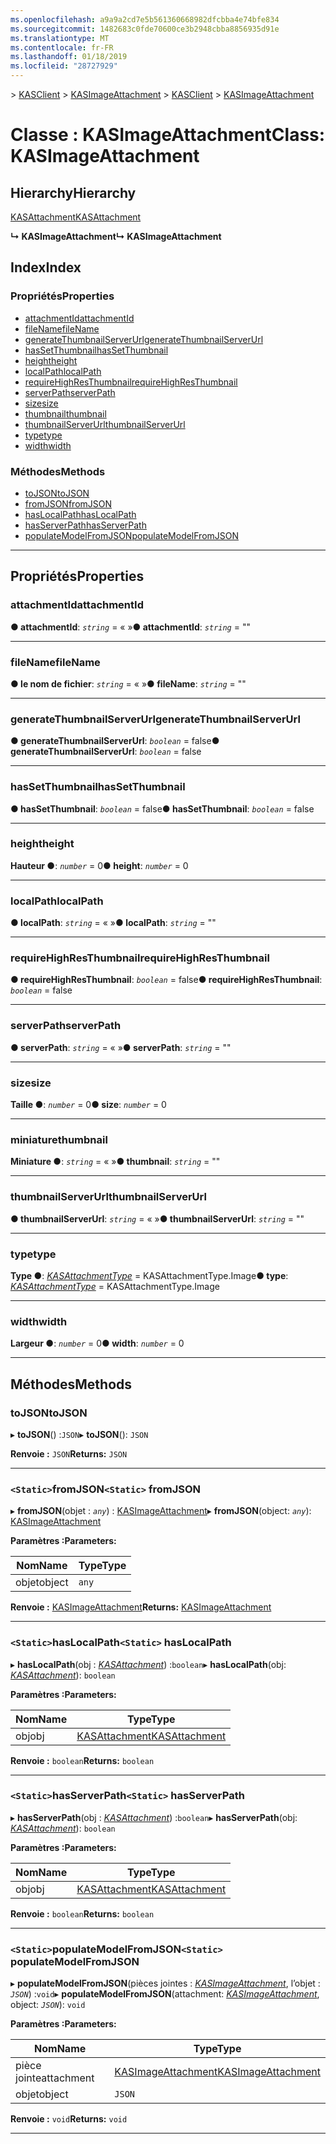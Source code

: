 ```yaml
---
ms.openlocfilehash: a9a9a2cd7e5b561360668982dfcbba4e74bfe834
ms.sourcegitcommit: 1482683c0fde70600ce3b2948cbba8856935d91e
ms.translationtype: MT
ms.contentlocale: fr-FR
ms.lasthandoff: 01/18/2019
ms.locfileid: "28727929"
---
```

<span data-ttu-id="d1f8e-101">[](../README.md) > [KASClient](../modules/kasclient.md) > [KASImageAttachment](../classes/kasclient.kasimageattachment.md)</span><span class="sxs-lookup"><span data-stu-id="d1f8e-101">[](../README.md) > [KASClient](../modules/kasclient.md) > [KASImageAttachment](../classes/kasclient.kasimageattachment.md)</span></span>

# <a name="class-kasimageattachment"></a><span data-ttu-id="d1f8e-102">Classe : KASImageAttachment</span><span class="sxs-lookup"><span data-stu-id="d1f8e-102">Class: KASImageAttachment</span></span>

## <a name="hierarchy"></a><span data-ttu-id="d1f8e-103">Hierarchy</span><span class="sxs-lookup"><span data-stu-id="d1f8e-103">Hierarchy</span></span>

 [<span data-ttu-id="d1f8e-104">KASAttachment</span><span class="sxs-lookup"><span data-stu-id="d1f8e-104">KASAttachment</span></span>](kasclient.kasattachment.md)

<span data-ttu-id="d1f8e-105">**↳ KASImageAttachment**</span><span class="sxs-lookup"><span data-stu-id="d1f8e-105">**↳ KASImageAttachment**</span></span>

## <a name="index"></a><span data-ttu-id="d1f8e-106">Index</span><span class="sxs-lookup"><span data-stu-id="d1f8e-106">Index</span></span>

### <a name="properties"></a><span data-ttu-id="d1f8e-107">Propriétés</span><span class="sxs-lookup"><span data-stu-id="d1f8e-107">Properties</span></span>

* [<span data-ttu-id="d1f8e-108">attachmentId</span><span class="sxs-lookup"><span data-stu-id="d1f8e-108">attachmentId</span></span>](kasclient.kasimageattachment.md#attachmentid)
* [<span data-ttu-id="d1f8e-109">fileName</span><span class="sxs-lookup"><span data-stu-id="d1f8e-109">fileName</span></span>](kasclient.kasimageattachment.md#filename)
* [<span data-ttu-id="d1f8e-110">generateThumbnailServerUrl</span><span class="sxs-lookup"><span data-stu-id="d1f8e-110">generateThumbnailServerUrl</span></span>](kasclient.kasimageattachment.md#generatethumbnailserverurl)
* [<span data-ttu-id="d1f8e-111">hasSetThumbnail</span><span class="sxs-lookup"><span data-stu-id="d1f8e-111">hasSetThumbnail</span></span>](kasclient.kasimageattachment.md#hassetthumbnail)
* [<span data-ttu-id="d1f8e-112">height</span><span class="sxs-lookup"><span data-stu-id="d1f8e-112">height</span></span>](kasclient.kasimageattachment.md#height)
* [<span data-ttu-id="d1f8e-113">localPath</span><span class="sxs-lookup"><span data-stu-id="d1f8e-113">localPath</span></span>](kasclient.kasimageattachment.md#localpath)
* [<span data-ttu-id="d1f8e-114">requireHighResThumbnail</span><span class="sxs-lookup"><span data-stu-id="d1f8e-114">requireHighResThumbnail</span></span>](kasclient.kasimageattachment.md#requirehighresthumbnail)
* [<span data-ttu-id="d1f8e-115">serverPath</span><span class="sxs-lookup"><span data-stu-id="d1f8e-115">serverPath</span></span>](kasclient.kasimageattachment.md#serverpath)
* [<span data-ttu-id="d1f8e-116">size</span><span class="sxs-lookup"><span data-stu-id="d1f8e-116">size</span></span>](kasclient.kasimageattachment.md#size)
* [<span data-ttu-id="d1f8e-117">thumbnail</span><span class="sxs-lookup"><span data-stu-id="d1f8e-117">thumbnail</span></span>](kasclient.kasimageattachment.md#thumbnail)
* [<span data-ttu-id="d1f8e-118">thumbnailServerUrl</span><span class="sxs-lookup"><span data-stu-id="d1f8e-118">thumbnailServerUrl</span></span>](kasclient.kasimageattachment.md#thumbnailserverurl)
* [<span data-ttu-id="d1f8e-119">type</span><span class="sxs-lookup"><span data-stu-id="d1f8e-119">type</span></span>](kasclient.kasimageattachment.md#type)
* [<span data-ttu-id="d1f8e-120">width</span><span class="sxs-lookup"><span data-stu-id="d1f8e-120">width</span></span>](kasclient.kasimageattachment.md#width)
### <a name="methods"></a><span data-ttu-id="d1f8e-121">Méthodes</span><span class="sxs-lookup"><span data-stu-id="d1f8e-121">Methods</span></span>

* [<span data-ttu-id="d1f8e-122">toJSON</span><span class="sxs-lookup"><span data-stu-id="d1f8e-122">toJSON</span></span>](kasclient.kasimageattachment.md#tojson)
* [<span data-ttu-id="d1f8e-123">fromJSON</span><span class="sxs-lookup"><span data-stu-id="d1f8e-123">fromJSON</span></span>](kasclient.kasimageattachment.md#fromjson)
* [<span data-ttu-id="d1f8e-124">hasLocalPath</span><span class="sxs-lookup"><span data-stu-id="d1f8e-124">hasLocalPath</span></span>](kasclient.kasimageattachment.md#haslocalpath)
* [<span data-ttu-id="d1f8e-125">hasServerPath</span><span class="sxs-lookup"><span data-stu-id="d1f8e-125">hasServerPath</span></span>](kasclient.kasimageattachment.md#hasserverpath)
* [<span data-ttu-id="d1f8e-126">populateModelFromJSON</span><span class="sxs-lookup"><span data-stu-id="d1f8e-126">populateModelFromJSON</span></span>](kasclient.kasimageattachment.md#populatemodelfromjson)

---

## <a name="properties"></a><span data-ttu-id="d1f8e-127">Propriétés</span><span class="sxs-lookup"><span data-stu-id="d1f8e-127">Properties</span></span>

<a id="attachmentid"></a>

###  <a name="attachmentid"></a><span data-ttu-id="d1f8e-128">attachmentId</span><span class="sxs-lookup"><span data-stu-id="d1f8e-128">attachmentId</span></span>

<span data-ttu-id="d1f8e-129">**● attachmentId**: *`string`* = « »</span><span class="sxs-lookup"><span data-stu-id="d1f8e-129">**● attachmentId**: *`string`* = ""</span></span>

___

<a id="filename"></a>

###  <a name="filename"></a><span data-ttu-id="d1f8e-130">fileName</span><span class="sxs-lookup"><span data-stu-id="d1f8e-130">fileName</span></span>

<span data-ttu-id="d1f8e-131">**● le nom de fichier**: *`string`* = « »</span><span class="sxs-lookup"><span data-stu-id="d1f8e-131">**● fileName**: *`string`* = ""</span></span>

___

<a id="generatethumbnailserverurl"></a>

###  <a name="generatethumbnailserverurl"></a><span data-ttu-id="d1f8e-132">generateThumbnailServerUrl</span><span class="sxs-lookup"><span data-stu-id="d1f8e-132">generateThumbnailServerUrl</span></span>

<span data-ttu-id="d1f8e-133">**● generateThumbnailServerUrl**: *`boolean`* = false</span><span class="sxs-lookup"><span data-stu-id="d1f8e-133">**● generateThumbnailServerUrl**: *`boolean`* = false</span></span>

___

<a id="hassetthumbnail"></a>

###  <a name="hassetthumbnail"></a><span data-ttu-id="d1f8e-134">hasSetThumbnail</span><span class="sxs-lookup"><span data-stu-id="d1f8e-134">hasSetThumbnail</span></span>

<span data-ttu-id="d1f8e-135">**● hasSetThumbnail**: *`boolean`* = false</span><span class="sxs-lookup"><span data-stu-id="d1f8e-135">**● hasSetThumbnail**: *`boolean`* = false</span></span>

___

<a id="height"></a>

###  <a name="height"></a><span data-ttu-id="d1f8e-136">height</span><span class="sxs-lookup"><span data-stu-id="d1f8e-136">height</span></span>

<span data-ttu-id="d1f8e-137">**Hauteur ●**: *`number`* = 0</span><span class="sxs-lookup"><span data-stu-id="d1f8e-137">**● height**: *`number`* = 0</span></span>

___

<a id="localpath"></a>

###  <a name="localpath"></a><span data-ttu-id="d1f8e-138">localPath</span><span class="sxs-lookup"><span data-stu-id="d1f8e-138">localPath</span></span>

<span data-ttu-id="d1f8e-139">**● localPath**: *`string`* = « »</span><span class="sxs-lookup"><span data-stu-id="d1f8e-139">**● localPath**: *`string`* = ""</span></span>

___

<a id="requirehighresthumbnail"></a>

###  <a name="requirehighresthumbnail"></a><span data-ttu-id="d1f8e-140">requireHighResThumbnail</span><span class="sxs-lookup"><span data-stu-id="d1f8e-140">requireHighResThumbnail</span></span>

<span data-ttu-id="d1f8e-141">**● requireHighResThumbnail**: *`boolean`* = false</span><span class="sxs-lookup"><span data-stu-id="d1f8e-141">**● requireHighResThumbnail**: *`boolean`* = false</span></span>

___

<a id="serverpath"></a>

###  <a name="serverpath"></a><span data-ttu-id="d1f8e-142">serverPath</span><span class="sxs-lookup"><span data-stu-id="d1f8e-142">serverPath</span></span>

<span data-ttu-id="d1f8e-143">**● serverPath**: *`string`* = « »</span><span class="sxs-lookup"><span data-stu-id="d1f8e-143">**● serverPath**: *`string`* = ""</span></span>

___

<a id="size"></a>

###  <a name="size"></a><span data-ttu-id="d1f8e-144">size</span><span class="sxs-lookup"><span data-stu-id="d1f8e-144">size</span></span>

<span data-ttu-id="d1f8e-145">**Taille ●**: *`number`* = 0</span><span class="sxs-lookup"><span data-stu-id="d1f8e-145">**● size**: *`number`* = 0</span></span>

___

<a id="thumbnail"></a>

###  <a name="thumbnail"></a><span data-ttu-id="d1f8e-146">miniature</span><span class="sxs-lookup"><span data-stu-id="d1f8e-146">thumbnail</span></span>

<span data-ttu-id="d1f8e-147">**Miniature ●**: *`string`* = « »</span><span class="sxs-lookup"><span data-stu-id="d1f8e-147">**● thumbnail**: *`string`* = ""</span></span>

___

<a id="thumbnailserverurl"></a>

###  <a name="thumbnailserverurl"></a><span data-ttu-id="d1f8e-148">thumbnailServerUrl</span><span class="sxs-lookup"><span data-stu-id="d1f8e-148">thumbnailServerUrl</span></span>

<span data-ttu-id="d1f8e-149">**● thumbnailServerUrl**: *`string`* = « »</span><span class="sxs-lookup"><span data-stu-id="d1f8e-149">**● thumbnailServerUrl**: *`string`* = ""</span></span>

___

<a id="type"></a>

###  <a name="type"></a><span data-ttu-id="d1f8e-150">type</span><span class="sxs-lookup"><span data-stu-id="d1f8e-150">type</span></span>

<span data-ttu-id="d1f8e-151">**Type ●**: *[KASAttachmentType](../enums/kasclient.kasattachmenttype.md)* = KASAttachmentType.Image</span><span class="sxs-lookup"><span data-stu-id="d1f8e-151">**● type**: *[KASAttachmentType](../enums/kasclient.kasattachmenttype.md)* =  KASAttachmentType.Image</span></span>

___

<a id="width"></a>

###  <a name="width"></a><span data-ttu-id="d1f8e-152">width</span><span class="sxs-lookup"><span data-stu-id="d1f8e-152">width</span></span>

<span data-ttu-id="d1f8e-153">**Largeur ●**: *`number`* = 0</span><span class="sxs-lookup"><span data-stu-id="d1f8e-153">**● width**: *`number`* = 0</span></span>

___

## <a name="methods"></a><span data-ttu-id="d1f8e-154">Méthodes</span><span class="sxs-lookup"><span data-stu-id="d1f8e-154">Methods</span></span>

<a id="tojson"></a>

###  <a name="tojson"></a><span data-ttu-id="d1f8e-155">toJSON</span><span class="sxs-lookup"><span data-stu-id="d1f8e-155">toJSON</span></span>

<span data-ttu-id="d1f8e-156">▸ **toJSON**() :`JSON`</span><span class="sxs-lookup"><span data-stu-id="d1f8e-156">▸ **toJSON**(): `JSON`</span></span>

<span data-ttu-id="d1f8e-157">**Renvoie :** `JSON`</span><span class="sxs-lookup"><span data-stu-id="d1f8e-157">**Returns:** `JSON`</span></span>

___

<a id="fromjson"></a>

### <a name="static-fromjson"></a><span data-ttu-id="d1f8e-158">`<Static>`fromJSON</span><span class="sxs-lookup"><span data-stu-id="d1f8e-158">`<Static>` fromJSON</span></span>

<span data-ttu-id="d1f8e-159">▸ **fromJSON**(objet : *`any`*) : [KASImageAttachment](kasclient.kasimageattachment.md)</span><span class="sxs-lookup"><span data-stu-id="d1f8e-159">▸ **fromJSON**(object: *`any`*): [KASImageAttachment](kasclient.kasimageattachment.md)</span></span>

<span data-ttu-id="d1f8e-160">**Paramètres :**</span><span class="sxs-lookup"><span data-stu-id="d1f8e-160">**Parameters:**</span></span>

| <span data-ttu-id="d1f8e-161">Nom</span><span class="sxs-lookup"><span data-stu-id="d1f8e-161">Name</span></span> | <span data-ttu-id="d1f8e-162">Type</span><span class="sxs-lookup"><span data-stu-id="d1f8e-162">Type</span></span> |
| ------ | ------ |
| <span data-ttu-id="d1f8e-163">objet</span><span class="sxs-lookup"><span data-stu-id="d1f8e-163">object</span></span> | `any` |

<span data-ttu-id="d1f8e-164">**Renvoie :** [KASImageAttachment](kasclient.kasimageattachment.md)</span><span class="sxs-lookup"><span data-stu-id="d1f8e-164">**Returns:** [KASImageAttachment](kasclient.kasimageattachment.md)</span></span>

___

<a id="haslocalpath"></a>

### <a name="static-haslocalpath"></a><span data-ttu-id="d1f8e-165">`<Static>`hasLocalPath</span><span class="sxs-lookup"><span data-stu-id="d1f8e-165">`<Static>` hasLocalPath</span></span>

<span data-ttu-id="d1f8e-166">▸ **hasLocalPath**(obj : *[KASAttachment](kasclient.kasattachment.md)*) :`boolean`</span><span class="sxs-lookup"><span data-stu-id="d1f8e-166">▸ **hasLocalPath**(obj: *[KASAttachment](kasclient.kasattachment.md)*): `boolean`</span></span>

<span data-ttu-id="d1f8e-167">**Paramètres :**</span><span class="sxs-lookup"><span data-stu-id="d1f8e-167">**Parameters:**</span></span>

| <span data-ttu-id="d1f8e-168">Nom</span><span class="sxs-lookup"><span data-stu-id="d1f8e-168">Name</span></span> | <span data-ttu-id="d1f8e-169">Type</span><span class="sxs-lookup"><span data-stu-id="d1f8e-169">Type</span></span> |
| ------ | ------ |
| <span data-ttu-id="d1f8e-170">obj</span><span class="sxs-lookup"><span data-stu-id="d1f8e-170">obj</span></span> | [<span data-ttu-id="d1f8e-171">KASAttachment</span><span class="sxs-lookup"><span data-stu-id="d1f8e-171">KASAttachment</span></span>](kasclient.kasattachment.md) |

<span data-ttu-id="d1f8e-172">**Renvoie :** `boolean`</span><span class="sxs-lookup"><span data-stu-id="d1f8e-172">**Returns:** `boolean`</span></span>

___

<a id="hasserverpath"></a>

### <a name="static-hasserverpath"></a><span data-ttu-id="d1f8e-173">`<Static>`hasServerPath</span><span class="sxs-lookup"><span data-stu-id="d1f8e-173">`<Static>` hasServerPath</span></span>

<span data-ttu-id="d1f8e-174">▸ **hasServerPath**(obj : *[KASAttachment](kasclient.kasattachment.md)*) :`boolean`</span><span class="sxs-lookup"><span data-stu-id="d1f8e-174">▸ **hasServerPath**(obj: *[KASAttachment](kasclient.kasattachment.md)*): `boolean`</span></span>

<span data-ttu-id="d1f8e-175">**Paramètres :**</span><span class="sxs-lookup"><span data-stu-id="d1f8e-175">**Parameters:**</span></span>

| <span data-ttu-id="d1f8e-176">Nom</span><span class="sxs-lookup"><span data-stu-id="d1f8e-176">Name</span></span> | <span data-ttu-id="d1f8e-177">Type</span><span class="sxs-lookup"><span data-stu-id="d1f8e-177">Type</span></span> |
| ------ | ------ |
| <span data-ttu-id="d1f8e-178">obj</span><span class="sxs-lookup"><span data-stu-id="d1f8e-178">obj</span></span> | [<span data-ttu-id="d1f8e-179">KASAttachment</span><span class="sxs-lookup"><span data-stu-id="d1f8e-179">KASAttachment</span></span>](kasclient.kasattachment.md) |

<span data-ttu-id="d1f8e-180">**Renvoie :** `boolean`</span><span class="sxs-lookup"><span data-stu-id="d1f8e-180">**Returns:** `boolean`</span></span>

___

<a id="populatemodelfromjson"></a>

### <a name="static-populatemodelfromjson"></a><span data-ttu-id="d1f8e-181">`<Static>`populateModelFromJSON</span><span class="sxs-lookup"><span data-stu-id="d1f8e-181">`<Static>` populateModelFromJSON</span></span>

<span data-ttu-id="d1f8e-182">▸ **populateModelFromJSON**(pièces jointes : *[KASImageAttachment](kasclient.kasimageattachment.md)*, l’objet : *`JSON`*) :`void`</span><span class="sxs-lookup"><span data-stu-id="d1f8e-182">▸ **populateModelFromJSON**(attachment: *[KASImageAttachment](kasclient.kasimageattachment.md)*, object: *`JSON`*): `void`</span></span>

<span data-ttu-id="d1f8e-183">**Paramètres :**</span><span class="sxs-lookup"><span data-stu-id="d1f8e-183">**Parameters:**</span></span>

| <span data-ttu-id="d1f8e-184">Nom</span><span class="sxs-lookup"><span data-stu-id="d1f8e-184">Name</span></span> | <span data-ttu-id="d1f8e-185">Type</span><span class="sxs-lookup"><span data-stu-id="d1f8e-185">Type</span></span> |
| ------ | ------ |
| <span data-ttu-id="d1f8e-186">pièce jointe</span><span class="sxs-lookup"><span data-stu-id="d1f8e-186">attachment</span></span> | [<span data-ttu-id="d1f8e-187">KASImageAttachment</span><span class="sxs-lookup"><span data-stu-id="d1f8e-187">KASImageAttachment</span></span>](kasclient.kasimageattachment.md) |
| <span data-ttu-id="d1f8e-188">objet</span><span class="sxs-lookup"><span data-stu-id="d1f8e-188">object</span></span> | `JSON` |

<span data-ttu-id="d1f8e-189">**Renvoie :** `void`</span><span class="sxs-lookup"><span data-stu-id="d1f8e-189">**Returns:** `void`</span></span>

___

